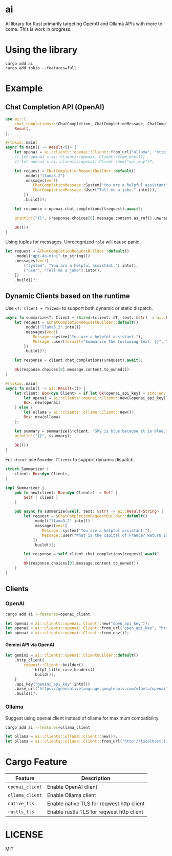 # ai

AI library for Rust primarily targeting OpenAI and Ollama APIs with more to come. This is work in progress.

# Using the library

```
cargo add ai
cargo add tokio --features=full
```

# Example

## Chat Completion API (OpenAI)

```rust
use ai::{
    chat_completions::{ChatCompletion, ChatCompletionMessage, ChatCompletionRequestBuilder},
    Result,
};

#[tokio::main]
async fn main() -> Result<()> {
    let openai = ai::clients::openai::Client::from_url("ollama", "http://localhost:11434/v1")?;
    // let openai = ai::clients::openai::Client::from_env()?;
    // let openai = ai::clients::openai::Client::new("api_key")?;

    let request = ChatCompletionRequestBuilder::default()
        .model("llama3.2")
        .messages(vec![
            ChatCompletionMessage::System("You are a helpful assistant".into()),
            ChatCompletionMessage::User("Tell me a joke.".into()),
        ])
        .build()?;

    let response = openai.chat_completions(&request).await?;

    println!("{}", &response.choices[0].message.content.as_ref().unwrap());

    Ok(())
}
```

Using tuples for messages. Unrecognized `role` will cause panic.

```rust
let request = &ChatCompletionRequestBuilder::default()
    .model("gpt-4o-mini".to_string())
    .messages(vec![
        ("system", "You are a helpful assistant.").into(),
        ("user", "Tell me a joke").into(),
    ])
    .build()?;
```

## Dynamic Clients based on the runtime

Use `<T: Client + ?Sized>` to support both dynamic or static dispatch.

```rust
async fn summarize<T: Client + ?Sized>(client: &T, text: &str) -> ai::Result<String> {
    let request = &ChatCompletionRequestBuilder::default()
        .model("llama3.2".into())
        .messages(vec![
            Message::system("You are a helpful assistant."),
            Message::user(format!("Summarize the following text: {}", text)),
        ])
        .build()?;

    let response = client.chat_completions(&request).await?;

    Ok(response.choices[0].message.content.to_owned())
}

#[tokio::main]
async fn main() -> ai::Result<()> {
    let client: Box<dyn Client> = if let Ok(openai_api_key) = std::env::var("OPENAI_API_KEY") {
        let openai = ai::clients::openai::Client::new(&openai_api_key)?;
        Box::new(openai)
    } else {
        let ollama = ai::clients::ollama::Client::new()?;
        Box::new(ollama)
    };

    let summary = summarize(&*client, "Sky is blue because it is blue.").await?;
    println!("{}", &summary);

    Ok(())
}
```

For `struct` use `Box<dyn Client>` to support dynamic dispatch.

```rust
struct Summarizer {
    client: Box<dyn Client>,
}

impl Summarizer {
    pub fn new(client: Box<dyn Client>) -> Self {
        Self { client }
    }

    pub async fn summarize(&self, text: &str) -> ai::Result<String> {
        let request = &ChatCompletionRequestBuilder::default()
            .model("llama3.2".into())
            .messages(vec![
                Message::system("You are a helpful assistant."),
                Message::user("What is the capital of France? Return in JSON."),
            ])
            .build()?;

        let response = self.client.chat_completions(request).await?;

        Ok(response.choices[0].message.content.to_owned())
    }
}
```

## Clients

### OpenAI

```sh
cargo add ai --features=openai_client
```

```rust
let openai = ai::clients::openai::Client::new("open_api_key")?;
let openai = ai::clients::openai::Client::from_url("open_api_key", "http://api.openai.com/v1")?;
let openai = ai::clients::openai::Client::from_env()?;
```

#### Gemini API via OpenAI

```rust
let gemini = ai::clients::openai::ClientBuilder::default()
    .http_client(
        reqwest::Client::builder()
            .http1_title_case_headers()
            .build()?,
    )
    .api_key("gemini_api_key".into())
    .base_url("https://generativelanguage.googleapis.com/v1beta/openai".into())
    .build()?;
```

### Ollama

Suggest using openai client instead of ollama for maximum compatibility.

```sh
cargo add ai --features=ollama_client
```

```rust
let ollama = ai::clients::ollama::Client::new()?;
let ollama = ai::clients::ollama::Client::from_url("http://localhost:11434")?;
```

# Cargo Feature

| Feature               | Description                                   |
|-----------------------|-----------------------------------------------|
| `openai_client`       | Enable OpenAI client                          |
| `ollama_client`       | Enable Ollama client                          |
| `native_tls`          | Enable native TLS for reqwest http client     |
| `rustls_tls`          | Enable rustls TLS for reqwest http client     |

# LICENSE

MIT
